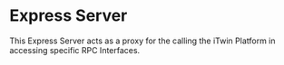 # Express Server

This Express Server acts as a proxy for the calling the iTwin Platform in accessing specific RPC Interfaces.
